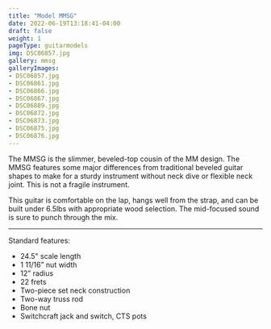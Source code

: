 ```yaml
---
title: "Model MMSG"
date: 2022-06-19T13:18:41-04:00
draft: false
weight: 1
pageType: guitarmodels
img: DSC06857.jpg
gallery: mmsg
galleryImages:
- DSC06857.jpg
- DSC06861.jpg
- DSC06866.jpg
- DSC06867.jpg
- DSC06889.jpg
- DSC06872.jpg
- DSC06873.jpg
- DSC06875.jpg
- DSC06876.jpg
---
```


The MMSG is the slimmer, beveled-top cousin of the MM design. The MMSG features some major differences from traditional beveled guitar shapes to make for a sturdy instrument without neck dive or flexible neck joint. This is not a fragile instrument. 

This guitar is comfortable on the lap, hangs well from the strap, and can be built under 6.5lbs with appropriate wood selection. The mid-focused sound is sure to punch through the mix. 

---

Standard features:
- 24.5" scale length
- 1 11/16” nut width
- 12” radius
- 22 frets
- Two-piece set neck construction
- Two-way truss rod
- Bone nut
- Switchcraft jack and switch, CTS pots
